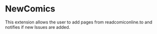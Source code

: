 # NewComics
This extension allows the user to add pages from readcomiconline.to and notifies if new Issues are added.
